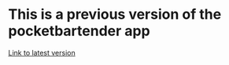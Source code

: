 # This is a previous version of the pocketbartender app
[Link to latest version]([url](https://github.com/boilerplatemax/Pocket-BartenderV2))
